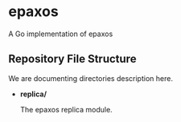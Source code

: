epaxos
======

A Go implementation of epaxos

Repository File Structure
------

We are documenting directories description here.


* **replica/**

  The epaxos replica module.
